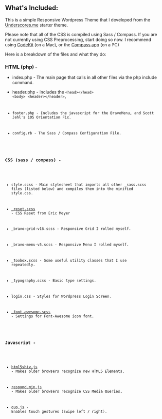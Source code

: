 ## What's Included:

This is a simple Responsive Wordpress Theme that I developed from the <a href="http://underscores.me/" target="_blank">Underscores.me</a> starter theme.

Please note that all of the CSS is compiled using Sass / Compass.  If you are not currently using CSS Preprocessing, start doing so now.  I recommend using <a href="http://incident57.com/codekit/" target="_blank">CodeKit</a> (on a Mac), or the <a href="http://compass.handlino.com/" target="_blank">Compass app</a> (on a PC)

Here is a breakdown of the files and what they do:

###	HTML (php) -

* index.php - The main page that calls in all other files via the php include command.

* header.php - Includes the
	<code>&lt;head&gt;&lt;/head&gt;
	&lt;body&gt;
	&lt;header&gt;&lt;/header&gt;,

* footer.php - Includes the javascript for the BravoMenu, and Scott Jehl's iOS Orientation Fix.

* config.rb - The Sass / Compass Configuration File.
		   

### CSS (sass / compass) -
		
* style.scss - Main stylesheet that imports all other _sass.scss files (listed below) and compiles them into the minified style.css.

* <a href="http://meyerweb.com/eric/tools/css/reset/" target="_blank">_reset.scss</a> - CSS Reset from Eric Meyer

* _bravo-grid-v16.scss - Responsive Grid I rolled myself.

* _bravo-menu-v5.scss - Responsive Menu I rolled myself.

* _toobox.scss - Some useful utility classes that I use repeatedly.

* _typography.scss - Basic type settings.

* login.css - Styles for Wordpress Login Screen.

* <a href="http://fortawesome.github.com/Font-Awesome/" target="_blank">_font-awesome.scss</a> - Settings for Font-Awesome icon font.


### Javascript -
		
* <a href="https://github.com/aFarkas/html5shiv" target="_blank">html5shiv.js</a> - Makes older browsers recognize new HTML5 Elements.

* <a href="https://github.com/scottjehl/Respond" target="_blank">respond.min.js</a> - Makes older browsers recognize CSS Media Queries.

* <a href="http://quojs.tapquo.com/" target="_blank">quo.js</a> - Enables touch gestures (swipe left / right).



